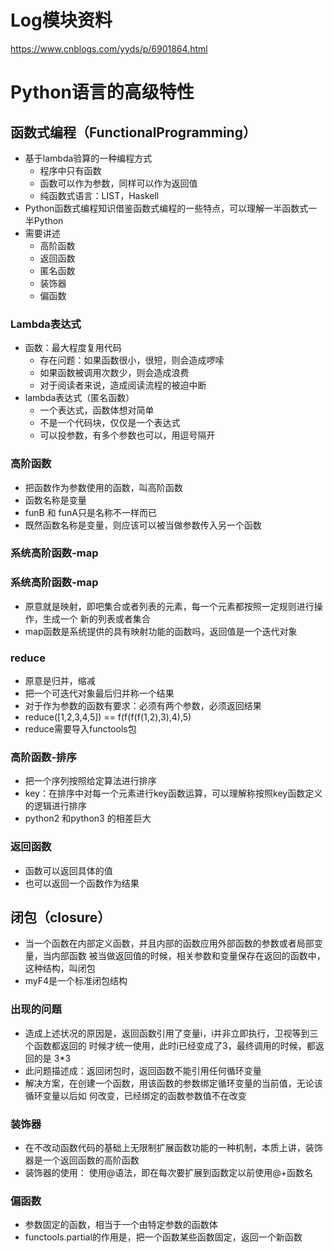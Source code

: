 # Log模块资料
https://www.cnblogs.com/yyds/p/6901864.html
# Python语言的高级特性
## 函数式编程（FunctionalProgramming）
- 基于lambda验算的一种编程方式
    - 程序中只有函数
    - 函数可以作为参数，同样可以作为返回值
    - 纯函数式语言：LIST，Haskell
- Python函数式编程知识借鉴函数式编程的一些特点，可以理解一半函数式一半Python
- 需要讲述
    - 高阶函数
    - 返回函数
    - 匿名函数
    - 装饰器
    - 偏函数
### Lambda表达式
- 函数：最大程度复用代码
    - 存在问题：如果函数很小，很短，则会造成啰嗦
    - 如果函数被调用次数少，则会造成浪费
    - 对于阅读者来说，造成阅读流程的被迫中断
- lambda表达式（匿名函数）
    - 一个表达式，函数体想对简单
    - 不是一个代码块，仅仅是一个表达式
    - 可以投参数，有多个参数也可以，用逗号隔开
### 高阶函数
- 把函数作为参数使用的函数，叫高阶函数            
- 函数名称是变量
- funB 和 funA只是名称不一样而已
- 既然函数名称是变量，则应该可以被当做参数传入另一个函数
### 系统高阶函数-map
### 系统高阶函数-map
- 原意就是映射，即吧集合或者列表的元素，每一个元素都按照一定规则进行操作，生成一个
新的列表或者集合
- map函数是系统提供的具有映射功能的函数吗，返回值是一个迭代对象
### reduce
- 原意是归并，缩减
- 把一个可迭代对象最后归并称一个结果
- 对于作为参数的函数有要求：必须有两个参数，必须返回结果
- reduce([1,2,3,4,5]) == f(f(f(f(1,2),3),4),5)
- reduce需要导入functools包

### 高阶函数-排序
- 把一个序列按照给定算法进行排序
- key：在排序中对每一个元素进行key函数运算，可以理解称按照key函数定义的逻辑进行排序
- python2 和python3 的相差巨大

### 返回函数
- 函数可以返回具体的值
- 也可以返回一个函数作为结果

## 闭包（closure）
- 当一个函数在内部定义函数，并且内部的函数应用外部函数的参数或者局部变量，当内部函数
被当做返回值的时候，相关参数和变量保存在返回的函数中，这种结构，叫闭包
- myF4是一个标准闭包结构
### 出现的问题
- 造成上述状况的原因是，返回函数引用了变量i，i并非立即执行，卫视等到三个函数都返回的
时候才统一使用，此时i已经变成了3，最终调用的时候，都返回的是 3*3
- 此问题描述成：返回闭包时，返回函数不能引用任何循环变量
- 解决方案，在创建一个函数，用该函数的参数绑定循环变量的当前值，无论该循环变量以后如
何改变，已经绑定的函数参数值不在改变

### 装饰器
- 在不改动函数代码的基础上无限制扩展函数功能的一种机制，本质上讲，装饰器是一个返回函数的高阶函数
- 装饰器的使用： 使用@语法，即在每次要扩展到函数定以前使用@+函数名

### 偏函数
- 参数固定的函数，相当于一个由特定参数的函数体
- functools.partial的作用是，把一个函数某些函数固定，返回一个新函数
